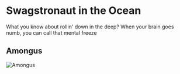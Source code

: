 # Swagstronaut in the Ocean
What you know about rollin' down in the deep?
When your brain goes numb, you can call that mental freeze

## Amongus
![Amongus](https://github.com/suhanthg/suhanthg.github.io/blob/main/kanyesus.gif)
